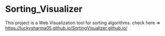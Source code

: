 # Sorting_Visualizer

This project is a Web Visualization tool for sorting algorithms.
check here =>  https://luckysharma05.github.io/SortingVisualizer.github.io/
